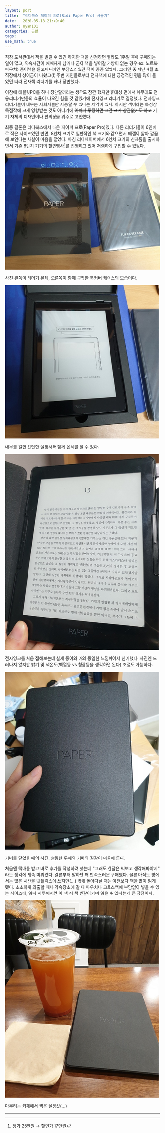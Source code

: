 ```yaml
---
layout: post
title:  "리디북스 페이퍼 프로(Ridi Paper Pro) 사용기"
date:   2020-05-18 21:49:40
author: nyan101
categories: 근황
tags:
use_math: true
---
```




직장 도서관에서 책을 빌릴 수 있긴 하지만 책을 신청하면 빨라도 1주일 후에 구매되는 일이 많고, 약속시간이 애매하게 남거나 굳이 책을 넣어갈 가방이 없는 경우(ex: 노트북 파우치) 종이책을 들고다니기엔 부담스러웠던 적이 종종 있었다. 그러던 중 지난 4월 초 직장에서 상여금이 나왔고(!) 주변 지인들로부터 전자책에 대한 긍정적인 평을 많이 들었던 터라 전자책 리더기를 하나 장만했다.

이참에 태블릿PC를 하나 장만할까라는 생각도 잠깐 했지만 휴대성 면에서 아무래도 전용리더기만큼의 효율이 나오긴 힘들 것 같았기에 전자잉크 리더기로 결정했다. 전자잉크 리더기들이 대부분 자회사들만 사용할 수 있다는 제약이 있다. 하지만 책이라는 특성상 독점작에 크게 영향받는 것도 아니기에 ~~어차피 루팅하면 그건 크게 상관없기도 하고~~ 기기 자체의 디자인이나 편의성을 위주로 고민했다. 

최종 결론은 리디북스에서 나온 페이퍼 프로(Paper Pro)였다. 다른 리더기들이 6인치로 작은 사이즈였던 반면, 8인치 크기로 일반적인 책 크기와 같으면서 베젤이 얇아 깔끔해 보인다는 사실이 마음을 끌었다. 마침 리디페이퍼에서 6인치 크기의 신제품을 출시하면서 기존 8인치 기기의 할인행사[^1]를 진행하고 있어 저렴하게 구입할 수 있었다.

[^1]: 정가 25만원 → 할인가 17만원



<img src="/assets/images/2020/05/RBPP-01.jpg" width="700px">

사진 왼쪽이 리더기 본체, 오른쪽이 함께 구입한 북커버 케이스의 모습이다.



<img src="/assets/images/2020/05/RBPP-02.jpg" width="500px">

내부를 열면 간단한 설명서와 함께 본체를 볼 수 있다.



<img src="/assets/images/2020/05/RBPP-text.jpg" width="500px">

전자잉크를 처음 접해보는데 실제 종이와 거의 동일한 느낌이어서 신기했다. 사진엔 드러나지 않지만 밝기 및 색온도(백열등 vs 형광등을 생각하면 된다) 조절도 가능하다.



<img src="/assets/images/2020/05/RBPP-cover.jpg" width="500px">

커버를 닫았을 때의 사진. 슬림한 두께와 커버의 질감이 마음에 든다.



처음엔 택배를 받고 바로 후기를 작성하려 했는데 "그래도 한달은 써보고 생각해봐야지" 라는 생각에 계속 미뤄왔다. 결론부터 말하면 꽤 만족스러운 구매였다. 물론 아직도 방에서는 많은 시간을 넷플릭스에 쓰지만(...) 밖에 돌아다닐 때는 이전보다 책을 많이 읽게 됐다. 소소하게 외출할 때나 약속장소에 갈 때 파우치나 크로스백에 부담없이 넣을 수 있는 사이즈에, 읽다 지루해지면 이 책 저 책 번갈아가며 읽을 수 있다는게 큰 장점이다.



<img src="/assets/images/2020/05/RBPP-cafe.jpg" width="500px">

마무리는 카페에서 찍은 설정샷(...)

---
